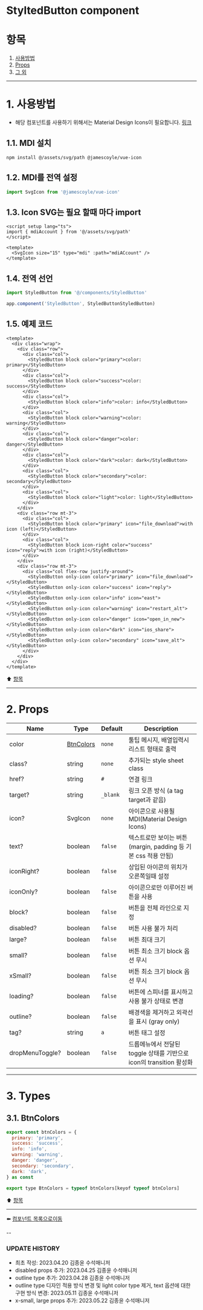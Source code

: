 # StyltedButton component

# 항목

1. [사용방법](#1-사용방법)
2. [Props](#2-props)
3. [그 외](#3-그-외)

---

# 1. 사용방법
* 해당 컴포넌트를 사용하기 위해서는 Material Design Icons이 필요합니다. [링크](https://pictogrammers.com/library/mdi/)

## 1.1. MDI 설치
```
npm install @/assets/svg/path @jamescoyle/vue-icon
```

## 1.2. MDI를 전역 설정
```typescript
import SvgIcon from '@jamescoyle/vue-icon'
```

## 1.3. Icon SVG는 필요 할때 마다 import
```vue
<script setup lang="ts">
import { mdiAccount } from '@/assets/svg/path'
</script>

<template>
  <SvgIcon size="15" type="mdi" :path="mdiACcount" />
</template>
```

## 1.4. 전역 선언
```typescript
import StyledButton from '@/components/StyledButton'

app.component('StyledButton', StyledButtonStyledButton)
```

## 1.5. 예제 코드
```vue
<template>
  <div class="wrap">
    <div class="row">
      <div class="col">
        <StyledButton block color="primary">color: primary</StyledButton>
      </div>
      <div class="col">
        <StyledButton block color="success">color: success</StyledButton>
      </div>
      <div class="col">
        <StyledButton block color="info">color: info</StyledButton>
      </div>
      <div class="col">
        <StyledButton block color="warning">color: warning</StyledButton>
      </div>
      <div class="col">
        <StyledButton block color="danger">color: danger</StyledButton>
      </div>
      <div class="col">
        <StyledButton block color="dark">color: dark</StyledButton>
      </div>
      <div class="col">
        <StyledButton block color="secondary">color: secondary</StyledButton>
      </div>
      <div class="col">
        <StyledButton block color="light">color: light</StyledButton>
      </div>
    </div>
    <div class="row mt-3">
      <div class="col">
        <StyledButton block color="primary" icon="file_download">with icon (left)</StyledButton>
      </div>
      <div class="col">
        <StyledButton block icon-right color="success" icon="reply">with icon (right)</StyledButton>
      </div>
    </div>
    <div class="row mt-3">
      <div class="col flex-row justify-around">
        <StyledButton only-icon color="primary" icon="file_download"></StyledButton>
        <StyledButton only-icon color="success" icon="reply"></StyledButton>
        <StyledButton only-icon color="info" icon="east"></StyledButton>
        <StyledButton only-icon color="warning" icon="restart_alt"></StyledButton>
        <StyledButton only-icon color="danger" icon="open_in_new"></StyledButton>
        <StyledButton only-icon color="dark" icon="ios_share"></StyledButton>
        <StyledButton only-icon color="secondary" icon="save_alt"></StyledButton>
      </div>
    </div>
  </div>
</template>
```

:arrow_up: [항목](#항목)

---

# 2. Props
| Name | Type | Default | Description |
|-------|---- |---------|-------------|
| color | [BtnColors](#31-BtnColors) | <code>none</code> | 툴팁 메시지, 배열입력시 리스트 형태로 출력 |
| class? | string | <code>none</code> | 추가되는 style sheet class |
| href? | string | <code>#</code> | 연결 링크 |
| target? | string | <code>_blank</code> | 링크 오픈 방식 (a tag target과 같음) |
| icon? | SvgIcon | <code>none</code> | 아이콘으로 사용될 MDI(Material Design Icons) |
| text? | boolean | <code>false</code> | 텍스트로만 보이는 버튼 (margin, padding 등 기본 css 적용 안됨) |
| iconRight? | boolean | <code>false</code> | 상입된 아이콘의 위치가 오른쪽일때 설정 |
| iconOnly? | boolean | <code>false</code> | 아이콘으로만 이루어진 버튼을 사용 |
| block? | boolean | <code>false</code> | 버튼을 전체 라인으로 지정 |
| disabled? | boolean | <code>false</code> | 버튼 사용 불가 처리 |
| large? | boolean | <code>false</code> | 버튼 최대 크기 |
| small? | boolean | <code>false</code> | 버튼 최소 크기 block 옵션 무시 |
| xSmall? | boolean | <code>false</code> | 버튼 최소 크기 block 옵션 무시 |
| loading? | boolean | <code>false</code> | 버튼에 스피너를 표시하고 사용 불가 상태로 변경 |
| outline? | boolean | <code>false</code> | 배경색을 제거하고 외곽선을 표시 (gray only) |
| tag? | string | <code>a</code> | 버튼 태그 설정 |
| dropMenuToggle? | boolean | <code>false</code> | 드롭메뉴에서 전달된 toggle 상태를 기반으로 icon의 transition 활성화 |

---

# 3. Types
## 3.1. BtnColors
```javascript
export const btnColors = {
  primary: 'primary',
  success: 'success',
  info: 'info',
  warning: 'warning',
  danger: 'danger',
  secondary: 'secondary',
  dark: 'dark',
} as const

export type BtnColors = typeof btnColors[keyof typeof btnColors]
```

:arrow_up: [항목](#항목)

---

:arrow_left: [컴포넌트 목록으로이동](https://github.com/dream-insight/ts-vue3/components)

--

### UPDATE HISTORY

* 최초 작성: 2023.04.20 김종윤 수석매니저
* disabled props 추가: 2023.04.25 김종윤 수석매니저
* outline type 추가: 2023.04.28 김종윤 수석매니저
* outline type 디자인 적용 방식 변경 및 light color type 제거, text 옵션에 대한 구현 방식 변경: 2023.05.11 김종윤 수석매니저
* x-small, large props 추가: 2023.05.22 김종윤 수석매니저
